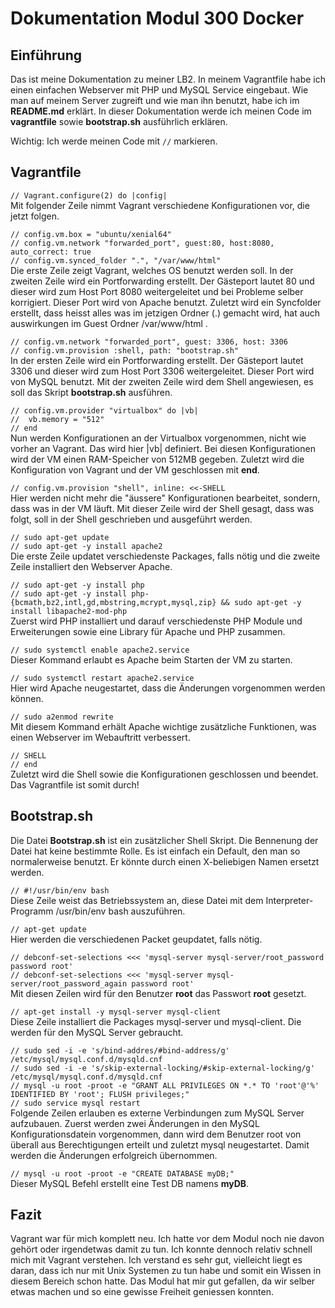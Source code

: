 # Dokumentation Modul 300 Docker
## Einführung
Das ist meine Dokumentation zu meiner LB2. In meinem Vagrantfile habe ich einen einfachen Webserver mit PHP und MySQL Service eingebaut. 
Wie man auf meinem Server zugreift und wie man ihn benutzt, habe ich im **README.md** erklärt.
In dieser Dokumentation werde ich meinen Code im **vagrantfile** sowie **bootstrap.sh** ausführlich erklären. 

Wichtig: Ich werde meinen Code mit `//` markieren. 

## Vagrantfile
`// Vagrant.configure(2) do |config|`<br>
Mit folgender Zeile nimmt Vagrant verschiedene Konfigurationen vor, die jetzt folgen.

`// config.vm.box = "ubuntu/xenial64"`<br>
`// config.vm.network "forwarded_port", guest:80, host:8080, auto_correct: true`<br>
`// config.vm.synced_folder ".", "/var/www/html"`<br>
Die erste Zeile zeigt Vagrant, welches OS benutzt werden soll. In der zweiten Zeile wird ein Portforwarding erstellt. Der Gästeport lautet 80 und dieser wird zum Host Port 8080 weitergeleitet und bei Probleme selber korrigiert. Dieser Port wird von Apache benutzt. Zuletzt wird ein Syncfolder erstellt, dass heisst alles was im jetzigen Ordner (.) gemacht wird, hat auch auswirkungen im Guest Ordner /var/www/html .

`// config.vm.network "forwarded_port", guest: 3306, host: 3306`<br>
`// config.vm.provision :shell, path: "bootstrap.sh"`<br>
In der ersten Zeile wird ein Portforwarding erstellt. Der Gästeport lautet 3306 und dieser wird zum Host Port 3306 weitergeleitet. Dieser Port wird von MySQL benutzt. Mit der zweiten Zeile wird dem Shell angewiesen, es soll das Skript **bootstrap.sh** ausführen. 

`// config.vm.provider "virtualbox" do |vb|`<br>
`//  vb.memory = "512"`<br>
`// end`<br>
Nun werden Konfigurationen an der Virtualbox vorgenommen, nicht wie vorher an Vagrant. Das wird hier |vb| definiert. Bei diesen Konfigurationen wird der VM einen RAM-Speicher von 512MB gegeben. Zuletzt wird die Konfiguration von Vagrant und der VM geschlossen mit **end**. 

`// config.vm.provision "shell", inline: <<-SHELL`<br>
Hier werden nicht mehr die "äussere" Konfigurationen bearbeitet, sondern, dass was in der VM läuft. Mit dieser Zeile wird der Shell gesagt, dass was folgt, soll in der Shell geschrieben und ausgeführt werden.

`// sudo apt-get update`<br>
`// sudo apt-get -y install apache2`<br>
Die erste Zeile updatet verschiedenste Packages, falls nötig und die zweite Zeile installiert den Webserver Apache. 

`// sudo apt-get -y install php`<br>
`// sudo apt-get -y install php-{bcmath,bz2,intl,gd,mbstring,mcrypt,mysql,zip} && sudo apt-get -y install libapache2-mod-php`<br>
Zuerst wird PHP installiert und darauf verschiedenste PHP Module und Erweiterungen sowie eine Library für Apache und PHP zusammen. 

`// sudo systemctl enable apache2.service`<br>
Dieser Kommand erlaubt es Apache beim Starten der VM zu starten. 

`// sudo systemctl restart apache2.service`<br>
Hier wird Apache neugestartet, dass die Änderungen vorgenommen werden können.

`// sudo a2enmod rewrite`<br>
Mit diesem Kommand erhält Apache wichtige zusätzliche Funktionen, was einen Webserver im Webauftritt verbessert. 

`// SHELL`<br>
`// end`<br>
Zuletzt wird die Shell sowie die Konfigurationen geschlossen und beendet. Das Vagrantfile ist somit durch!

## Bootstrap.sh
Die Datei **Bootstrap.sh** ist ein zusätzlicher Shell Skript. Die Bennenung der Datei hat keine bestimmte Rolle. Es ist einfach ein Default, den man so normalerweise benutzt. Er könnte durch einen X-beliebigen Namen ersetzt werden. 

`// #!/usr/bin/env bash`<br>
Diese Zeile weist das Betriebssystem an, diese Datei mit dem Interpreter-Programm /usr/bin/env bash auszuführen. 

`// apt-get update`<br>
Hier werden die verschiedenen Packet geupdatet, falls nötig. 

`// debconf-set-selections <<< 'mysql-server mysql-server/root_password password root'`<br>
`// debconf-set-selections <<< 'mysql-server mysql-server/root_password_again password root'`<br>
Mit diesen Zeilen wird für den Benutzer **root** das Passwort **root** gesetzt. 

`// apt-get install -y mysql-server mysql-client`<br>
Diese Zeile installiert die Packages mysql-server und mysql-client. Die werden für den MySQL Server gebraucht. 

`// sudo sed -i -e 's/bind-addres/#bind-address/g' /etc/mysql/mysql.conf.d/mysqld.cnf`<br>
`// sudo sed -i -e 's/skip-external-locking/#skip-external-locking/g' /etc/mysql/mysql.conf.d/mysqld.cnf`<br>
`// mysql -u root -proot -e "GRANT ALL PRIVILEGES ON *.* TO 'root'@'%' IDENTIFIED BY 'root'; FLUSH privileges;"`<br>
`// sudo service mysql restart`<br>
Folgende Zeilen erlauben es externe Verbindungen zum MySQL Server aufzubauen. Zuerst werden zwei Änderungen in den MySQL Konfigurationsdatein vorgenommen, dann wird dem Benutzer root von überall aus Berechtigungen erteilt und zuletzt mysql neugestartet. Damit werden die Änderungen erfolgreich übernommen. 

`// mysql -u root -proot -e "CREATE DATABASE myDB;"`<br>
Dieser MySQL Befehl erstellt eine Test DB namens **myDB**.

## Fazit
Vagrant war für mich komplett neu. Ich hatte vor dem Modul noch nie davon gehört oder irgendetwas damit zu tun. Ich konnte dennoch relativ schnell mich mit Vagrant verstehen. Ich verstand es sehr gut, vielleicht liegt es daran, dass ich nur mit Unix Systemen zu tun habe und somit ein Wissen in diesem Bereich schon hatte. Das Modul hat mir gut gefallen, da wir selber etwas machen und so eine gewisse Freiheit geniessen konnten. 
